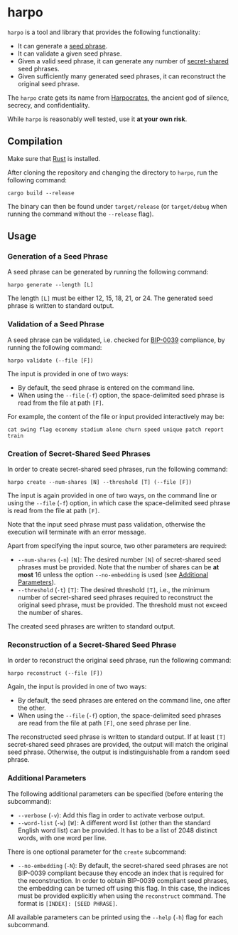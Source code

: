 # harpo

`harpo` is a tool and library that provides the following functionality:

* It can generate a [seed phrase](https://en.bitcoin.it/wiki/Seed_phrase).
* It can validate a given seed phrase.
* Given a valid seed phrase, it can generate any number of
[secret-shared](https://en.wikipedia.org/wiki/Shamir%27s_Secret_Sharing) seed
phrases.
* Given sufficiently many generated seed phrases, it can reconstruct
the original seed phrase.

The `harpo` crate gets its name from
[Harpocrates](https://en.wikipedia.org/wiki/Harpocrates), the ancient god of
silence, secrecy, and confidentiality.

While `harpo` is reasonably well tested, use it **at your own risk**.

## Compilation

Make sure that [Rust](https://www.rust-lang.org/tools/install) is installed.

After cloning the repository and changing the directory to `harpo`, run the
following command:

```
cargo build --release
```

The binary can then be found under `target/release` (or `target/debug` when
running the command without the `--release` flag).

## Usage

### Generation of a Seed Phrase

A seed phrase can be generated by running the following command:

```
harpo generate --length [L]
```

The length `[L]` must be either 12, 15, 18, 21, or 24.
The generated seed phrase is written to standard output.

### Validation of a Seed Phrase

A seed phrase can be validated, i.e. checked for
[BIP-0039](https://en.bitcoin.it/wiki/BIP_0039) compliance, by running the
following command:

```
harpo validate (--file [F])
```

The input is provided in one of two ways:
* By default, the seed phrase is entered on the command line.
* When using the `--file` (`-f`) option, the space-delimited seed phrase is
read from the file at path `[F]`.

For example, the content of the file or input provided interactively may be:

```
cat swing flag economy stadium alone churn speed unique patch report train
```

### Creation of Secret-Shared Seed Phrases

In order to create secret-shared seed phrases, run the following command:

```
harpo create --num-shares [N] --threshold [T] (--file [F])
```

The input is again provided in one of two ways, on the command line or
using the `--file` (`-f`) option, in which case the space-delimited seed phrase
is read from the file at path `[F]`.

Note that the input seed phrase must pass validation, otherwise
the execution will terminate with an error message.

Apart from specifying the input source, two other parameters are required:

* `--num-shares` (`-n`) `[N]`: The desired number `[N]` of secret-shared seed
phrases must be provided. Note that the number of shares can be **at most** 16
unless the option `--no-embedding` is used (see
  [Additional Parameters](#additional-parameters)).
* `--threshold` (`-t`) `[T]`: The desired threshold `[T]`, i.e., the minimum
number of secret-shared seed phrases required to reconstruct the original
seed phrase, must be provided. The threshold must not exceed the number of
shares.

The created seed phrases are written to standard output.

### Reconstruction of a Secret-Shared Seed Phrase

In order to reconstruct the original seed phrase, run the following command:

```
harpo reconstruct (--file [F])
```

Again, the input is provided in one of two ways:
* By default, the seed phrases are entered on the command line, one after the
other.
* When using the `--file` (`-f`) option, the space-delimited seed phrases are
read from the file at path `[F]`, one seed phrase per line.

The reconstructed seed phrase is written to standard output.
If at least `[T]` secret-shared seed phrases are provided, the output will
match the original seed phrase. Otherwise, the output is indistinguishable
from a random seed phrase.

### Additional Parameters

The following additional parameters can be specified (before entering the
subcommand):

* `--verbose` (`-v`): Add this flag in order to
activate verbose output.
* `--word-list` (`-w`) `[W]`: A different word list (other than the
standard English word list) can be provided. It has to be a list of 2048
distinct words, with one word per line.

There is one optional parameter for the `create` subcommand:

* `--no-embedding` (`-N`): By default, the secret-shared seed phrases are not
BIP-0039 compliant because they encode an index that is required for the
reconstruction. In order to obtain BIP-0039 compliant seed phrases, the
embedding can be turned off using this flag. In this case, the indices must be
provided explicitly when using the `reconstruct` command. The format is
`[INDEX]: [SEED PHRASE]`.

All available parameters can be printed using the `--help` (`-h`) flag for
each subcommand.
